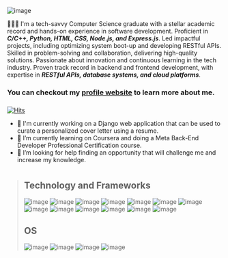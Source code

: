 ![image](https://www.icegif.com/wp-content/uploads/icegif-2425.gif) 

👩🏽‍💻 I'm a tech-savvy Computer Science graduate with a stellar academic record and hands-on experience in software development. Proficient in ***C/C++, Python, HTML, CSS, Node.js, and Express.js***. Led impactful projects, including optimizing system boot-up and developing RESTful APIs. Skilled in problem-solving and collaboration, delivering high-quality solutions. Passionate about innovation and continuous learning in the tech industry. Proven track record in backend and frontend development, with expertise in ***RESTful APIs, database systems, and cloud platforms***. 
### You can checkout my [profile website](https://anushka2040.github.io/Profile/) to learn more about me. 
###

[![Hits](https://hits.sh/github.com/Anushka2040.svg)](https://hits.sh/github.com/Anushka2040/)

- 🔭 I'm currently working on a Django web application that can be used to curate a personalized cover letter using a resume.
- 🌱 I’m currently learning on Coursera and doing a Meta Back-End Developer Professional Certification course.
- 🤔 I’m looking for help finding an opportunity that will challenge me and increase my knowledge.

#

>## Technology and Frameworks
>
> ![image](https://ziadoua.github.io/m3-Markdown-Badges/badges/C++/c++1.svg) ![image](https://ziadoua.github.io/m3-Markdown-Badges/badges/Python/python3.svg) ![image](https://ziadoua.github.io/m3-Markdown-Badges/badges/HTML/html1.svg) ![image](https://ziadoua.github.io/m3-Markdown-Badges/badges/Bootstrap/bootstrap1.svg) ![image](https://ziadoua.github.io/m3-Markdown-Badges/badges/CSS/css1.svg) ![image](https://ziadoua.github.io/m3-Markdown-Badges/badges/Javascript/javascript1.svg) ![image](https://ziadoua.github.io/m3-Markdown-Badges/badges/Django/django1.svg) ![image](https://ziadoua.github.io/m3-Markdown-Badges/badges/Express/express1.svg) ![image](https://ziadoua.github.io/m3-Markdown-Badges/badges/NodeJS/nodejs1.svg) ![image](https://ziadoua.github.io/m3-Markdown-Badges/badges/PHP/php1.svg) ![image](https://ziadoua.github.io/m3-Markdown-Badges/badges/React/react1.svg) ![image](https://ziadoua.github.io/m3-Markdown-Badges/badges/Flask/flask1.svg) ![image](https://ziadoua.github.io/m3-Markdown-Badges/badges/Flutter/flutter1.svg)
>
>## OS
>
> ![image](https://ziadoua.github.io/m3-Markdown-Badges/badges/Windows/windows1.svg) ![image](https://ziadoua.github.io/m3-Markdown-Badges/badges/Arch/arch1.svg) ![image](https://ziadoua.github.io/m3-Markdown-Badges/badges/Ubuntu/ubuntu1.svg) ![image](https://ziadoua.github.io/m3-Markdown-Badges/badges/macOS/macos1.svg)

<!--
**Anushka2040/Anushka2040** is a ✨ _special_ ✨ repository because its `README.md` (this file) appears on your GitHub profile.

Here are some ideas to get you started:

- 🔭 I’m currently working on ...
- 🌱 I’m currently learning ...
- 👯 I’m looking to collaborate on ...
- 🤔 I’m looking for help with ...
- 💬 Ask me about ...
- 📫 How to reach me: ...
- 😄 Pronouns: ...
- ⚡ Fun fact: ...
-->
